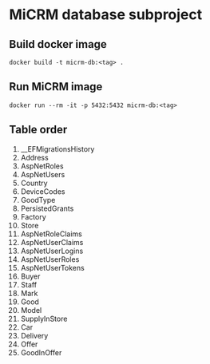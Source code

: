 ﻿# MiCRM database subproject

## Build docker image
```
docker build -t micrm-db:<tag> .
```

## Run MiCRM image
```
docker run --rm -it -p 5432:5432 micrm-db:<tag> 
```


## Table order
1. __EFMigrationsHistory
1. Address
1. AspNetRoles
1. AspNetUsers
1. Country
1. DeviceCodes
1. GoodType
1. PersistedGrants
1. Factory
1. Store
1. AspNetRoleClaims
1. AspNetUserClaims
1. AspNetUserLogins
1. AspNetUserRoles
1. AspNetUserTokens
1. Buyer
1. Staff
1. Mark
1. Good
1. Model
1. SupplyInStore
1. Car
1. Delivery
1. Offer
1. GoodInOffer
